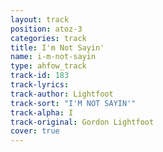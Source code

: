 ```yaml
---
layout: track
position: atoz-3
categories: track
title: I'm Not Sayin'
name: i-m-not-sayin
type: ahfow_track
track-id: 183
track-lyrics: 
track-author: Lightfoot
track-sort: "I'M NOT SAYIN'"
track-alpha: I
track-original: Gordon Lightfoot
cover: true
---
```

